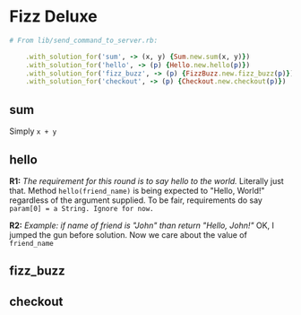 # Fizz Deluxe

```ruby
# From lib/send_command_to_server.rb:

    .with_solution_for('sum', -> (x, y) {Sum.new.sum(x, y)})
    .with_solution_for('hello', -> (p) {Hello.new.hello(p)})
    .with_solution_for('fizz_buzz', -> (p) {FizzBuzz.new.fizz_buzz(p)})
    .with_solution_for('checkout', -> (p) {Checkout.new.checkout(p)})

```

## sum

Simply `x + y`

## hello

**R1:** *The requirement for this round is to say hello to the world.*
Literally just that. Method `hello(friend_name)` is being expected to "Hello, World!" regardless of the argument supplied. To be fair,  requirements do say `param[0] = a String. Ignore for now.`

**R2:** *Example: if name of friend is "John" than return "Hello, John!"*
OK, I jumped the gun before solution. Now we care about the value of `friend_name`


## fizz_buzz
## checkout
